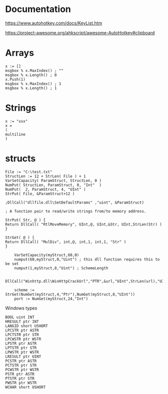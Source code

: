 # Documentation

https://www.autohotkey.com/docs/KeyList.htm

https://project-awesome.org/ahkscript/awesome-AutoHotkey#clipboard

# Arrays

```autohotkey
x := []
msgbox % x.MaxIndex() ; ""
msgbox % x.Length() ; 0
x.Push(1)
msgbox % x.MaxIndex() ; 1
msgbox % x.Length() ; 1
```

# Strings

```autohotkey
x := "xxx"
x =
(
multiline
)
```

# structs

```autohotkey
File := "C:\test.txt"
StructLen := 12 + StrLen( File ) + 1
VarSetCapacity( ParamStruct, StructLen, 0 )
NumPut( StructLen, ParamStruct, 0, "Int"  )
NumPut(  2, ParamStruct, 4, "UInt" )
StrPut( File, &ParamStruct+12 )

;DllCall("dllfile.dll\SetDefaultParams" ,"uint", &ParamStruct)

; A function pair to read/write strings from/to memory address.

StrPut( Str, @ ) {
Return DllCall( "RtlMoveMemory", UInt,@, UInt,&Str, UInt,StrLen(Str) )
}

StrGet( @ ) {
Return DllCall( "MulDiv", int,@, int,1, int,1, "Str" )
}
```

```
    VarSetCapacity(myStruct,60,0)
    numput(60,myStruct,0,"Uint") ; this dll function requires this to be set
    numput(1,myStruct,8,"Uint") ; SchemeLength

    DllCall("Winhttp.dll\WinHttpCrackUrl","PTR",&url,"UInt",StrLen(url),"UInt",0,"PTR",&myStruct)

    scheme := StrGet(NumGet(myStruct,4,"Ptr"),NumGet(myStruct,8,"UInt"))
    port := NumGet(myStruct,24,"Int")

```


Windows types
```
BOOL uint INT
HRESULT ptr INT
LANGID short USHORT
LPCSTR ptr ASTR
LPCTSTR ptr STR
LPCWSTR ptr WSTR
LPSTR ptr ASTR
LPTSTR ptr STR
LPWSTR ptr WSTR
LRESULT ptr UINT
PCSTR ptr ASTR
PCTSTR ptr STR
PCWSTR ptr WSTR
PSTR ptr ASTR
PTSTR ptr STR
PWSTR ptr WSTR
WCHAR short USHORT
```
